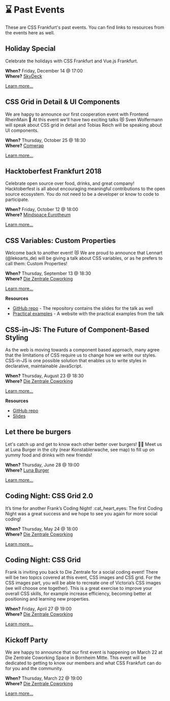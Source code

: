 # :hourglass: Past Events

These are CSS Frankfurt's past events. You can find links to resources from the events here as well.

## Holiday Special

Celebrate the holidays with CSS Frankfurt and Vue.js Frankfurt.

**When?** Friday, December 14 @ 17:00</br>
**Where?** [SkyDeck](locations.md#skydeck)

[Learn more...](https://www.meetup.com/CSSFrankfurt/events/255141386/)

## CSS Grid in Detail & UI Components

We are happy to announce our first cooperation event with Frontend RheinMain :tada: At this event we'll have two exciting talks :heart_eyes_cat: Sven Wolfermann will speak about CSS grid in detail and Tobias Reich will be speaking about UI components.

**When?** Thursday, October 25 @ 18:30</br>
**Where?** [Comwrap](locations.md#comwrap)

[Learn more...](https://www.meetup.com/CSSFrankfurt/events/255052999/)

## Hacktoberfest Frankfurt 2018

Celebrate open source over food, drinks, and great company! Hacktoberfest is all about encouraging meaningful contributions to the open source ecosystem. You do not need to be a developer or know to code to participate.

**When?** Friday, October 12 @ 18:00</br>
**Where?** [Mindspace Eurotheum](locations.md#mindspace-eurotheum)

[Learn more...](https://www.eventbrite.com/e/hacktoberfest-frankfurt-2018-tickets-50225231018)

## CSS Variables: Custom Properties

Welcome back to another event! 😻 We are proud to announce that Lennart (@lekoarts_de) will be giving a talk about CSS variables, or as he prefers to call them: Custom Properties!

**When?** Thursday, September 13 @ 18:30</br>
**Where?** [Die Zentrale Coworking](locations.md#die-zentrale-coworking)</br>

[Learn more...](https://www.meetup.com/CSSFrankfurt/events/253010928/)

**Resources**

- [GitHub repo](https://github.com/LeKoArts/css-custom-properties-examples) - The repository contains the slides for the talk as well
- [Practical examples](https://css-variables.netlify.com) - A website with the practical examples from the talk

## CSS-in-JS: The Future of Component-Based Styling

As the web is moving towards a component based approach, many agree that the limitations of CSS require us to change how we write our styles. CSS-in-JS is one possible solution that enables us to write styles in declarative, maintainable JavaScript.

**When?** Thursday, August 23 @ 18:30</br>
**Where?** [Die Zentrale Coworking](locations.md#die-zentrale-coworking)

[Learn more...](https://www.meetup.com/CSSFrankfurt/events/253010920/)

**Resources**

- [GitHub repo](https://github.com/flxwu/css-in-js)
- [Slides](https://slides.com/flxwu/css-in-js/)

## Let there be burgers

Let's catch up and get to know each other better over burgers! :hamburger::heart_eyes_cat: Meet us at Luna Burger in the city (near Konstablerwache, see map) to fill up on yummy food and drinks with new friends!

**When?** Thursday, June 28 @ 19:00</br>
**Where?** [Luna Burger](locations.md#luna-burger)

[Learn more...](https://www.meetup.com/CSSFrankfurt/events/251749195/)

## Coding Night: CSS Grid 2.0

It’s time for another Frank’s Coding Night! :cat_heart_eyes: The first Coding Night was a great success and we hope to see you again for more social coding!

**When?** Thursday, May 24 @ 18:00</br>
**Where?** [Die Zentrale Coworking](locations.md#die-zentrale-coworking)

[Learn more...](https://www.meetup.com/CSSFrankfurt/events/250654063/)

## Coding Night: CSS Grid

Frank is inviting you back to Die Zentrale for a social coding event! There will be two topics covered at this event, CSS images and CSS grid. For the CSS images part, you will be able to recreate one of Victoria’s CSS images (we will choose one together). This is a great exercise to improve your overall CSS skills, for example increase efficiency, becoming better at positioning and learning new properties.

**When?** Friday, April 27 @ 19:00</br>
**Where?** [Die Zentrale Coworking](locations.md#die-zentrale-coworking)

[Learn more...](https://www.meetup.com/CSSFrankfurt/events/249591142/)

## Kickoff Party

We are happy to announce that our first event is happening on March 22 at Die Zentrale Coworking Space in Bornheim Mitte. This event will be dedicated to getting to know our members and what CSS Frankfurt can do for you and the community.

**When?** Thursday, March 22 @ 19:00</br>
**Where?** [Die Zentrale Coworking](locations.md#die-zentrale-coworking)

[Learn more...](https://www.meetup.com/CSSFrankfurt/events/248339933/)

<!-- ## [EVENT TITLE]

[BRIEF EVENT DESCRIPTION]

**When?** [DAY], [MONTH] [DAY] @ [TIME]</br>
**Where?** [LOCATION]

[Learn more...](LINK TO EVENT)

**Resources**
- [RESOURCE LINK] -->